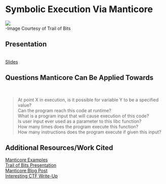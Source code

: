 <h1>Symbolic Execution Via Manticore</h1>

![](https://www.trailofbits.com/assets/img/research-manticore.jpg?raw=true)<br />
-Image Courtesy of Trail of Bits

<h2>Presentation</h2><br />
<a href = "https://docs.google.com/presentation/d/1GKjuNiP3Z4OTpE2YlZ7oI7uAjMuuNqYteNiIlqrUWsM/edit?usp=sharing">Slides </a>

<h2>Questions Manticore Can Be Applied Towards</h2><br />

> At point X in execution, is it possible for variable Y to be a specified value?<br />
> Can the program reach this code at runtime?<br />
> What is a program input that will cause execution of this code?<br />
> Is user input ever used as a parameter to this libc function?<br />
> How many times does the program execute this function?<br />
> How many instructions does the program execute if given this input?<br />

<h2>Additional Resources/Work Cited</h2>
<a href="https://github.com/trailofbits/manticore-examples">Manticore Examples </a> <br />
<a href="https://www.youtube.com/watch?v=8nuKOWGGtMc">Trail of Bits Presentation </a> <br />
<a href="https://blog.trailofbits.com/2017/04/27/manticore-symbolic-execution-for-humans">Manticore Blog Post</a> <br />
<a href="https://gist.github.com/ehennenfent/a5ad9746615d1490c618a88b98769c10">Interesting CTF Write-Up </a> <br />
